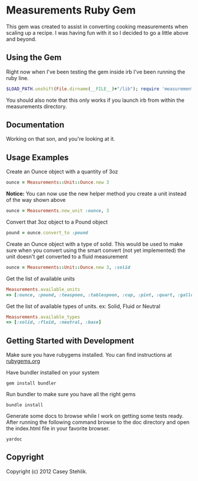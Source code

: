 # Measurements Ruby Gem
This gem was created to assist in converting cooking measurements when scaling up a recipe.
I was having fun with it so I decided to go a little above and beyond.

## Using the Gem
Right now when I've been testing the gem inside irb I've been running the ruby line.

```ruby
$LOAD_PATH.unshift(File.dirname(__FILE__)+"/lib"); require 'measurements'
```

You should also note that this only works if you launch irb from within the measurements directory.

## Documentation
Working on that son, and you're looking at it.

## Usage Examples
Create an Ounce object with a quantity of 3oz

```ruby
ounce = Measurements::Unit::Ounce.new 3
```

**Notice:** You can now use the new helper method you create a unit instead of the way shown above

```ruby
ounce = Measurements.new_unit :ounce, 3
```

Convert that 3oz object to a Pound object

```ruby
pound = ounce.convert_to :pound
```

Create an Ounce object with a type of solid. This would be used to make sure when you convert
using the smart convert (not yet implemented) the unit doesn't get converted to a fluid measurement

```ruby
ounce = Measurements::Unit::Ounce.new 3, :solid
```
	
Get the list of available units

```ruby
Measurements.available_units
=> [:ounce, :pound, :teaspoon, :tablespoon, :cup, :pint, :quart, :gallon, :inch, :foot, :yard, :furlong, :chain, :mile, :thou, :league]
```
	
Get the list of available types of units. ex: Solid, Fluid or Neutral

```ruby
Measurements.available_types
=> [:solid, :fluid, :neutral, :base] 
```
	
## Getting Started with Development
Make sure you have rubygems installed. You can find instructions at [rubygems.org](http://docs.rubygems.org/read/chapter/3)

Have bundler installed on your system

	gem install bundler
	
Run bundler to make sure you have all the right gems

	bundle install
	
Generate some docs to browse while I work on getting some tests ready. After running the following command
browse to the doc directory and open the index.html file in your favorite browser.

	yardoc
	
## Copyright
Copyright (c) 2012 Casey Stehlik.